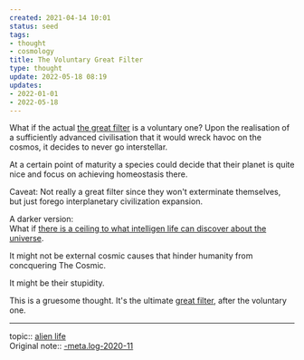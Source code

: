 ```yaml
---
created: 2021-04-14 10:01
status: seed
tags:
- thought
- cosmology
title: The Voluntary Great Filter
type: thought
update: 2022-05-18 08:19
updates:
- 2022-01-01
- 2022-05-18
---
```

   
What if the actual [the great filter](../../www/the%20great%20filter.md) is a voluntary one? Upon the realisation of a sufficiently advanced civilisation that it would wreck havoc on the cosmos, it decides to never go interstellar.   
   
At a certain point of maturity a species could decide that their planet is quite nice and focus on achieving homeostasis there.   
   
Caveat: Not really a great filter since they won't exterminate themselves, but just forego interplanetary civilization expansion.   
   
A darker version:     
What if [there is a ceiling to what intelligen life can discover about the universe](../../www/quotes/there%20is%20a%20ceiling%20to%20what%20intelligent%20life%20can%20discover%20about%20the%20universe.md).   
   
It might not be external cosmic causes that hinder humanity from concquering The Cosmic.   
   
It might be their stupidity.   
   
This is a gruesome thought. It's the ultimate [great filter](../../www/the%20great%20filter.md), after the voluntary one.   
   
   
---   
topic:: [alien life](/not_created.md)   
Original note:: [-meta.log-2020-11](/not_created.md)